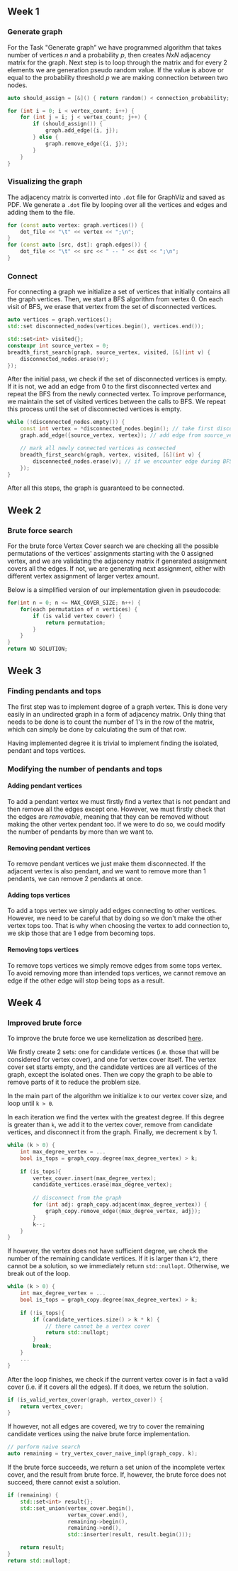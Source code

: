## Week 1

### Generate graph

For the Task "Generate graph” we have programmed algorithm
that takes number of vertices _n_ and a probability _p_,
then creates _NxN_ adjacency matrix for the graph.
Next step is to loop through the matrix and for every
2 elements we are generation pseudo random value.
If the value is above or equal to the probability threshold _p_
we are making connection between two nodes.
```c++
auto should_assign = [&]() { return random() < connection_probability; };

for (int i = 0; i < vertex_count; i++) {
    for (int j = i; j < vertex_count; j++) {
        if (should_assign()) {
            graph.add_edge({i, j});
        } else {
            graph.remove_edge({i, j});
        }
    }
}
```

### Visualizing the graph

The adjacency matrix is converted into `.dot` file for GraphViz and saved as PDF.
We generate a `.dot` file by looping over all the vertices and edges and adding them to the file.
```c++
for (const auto vertex: graph.vertices()) {
    dot_file << "\t" << vertex << ";\n";
}
for (const auto [src, dst]: graph.edges()) {
    dot_file << "\t" << src << " -- " << dst << ";\n";
}
```

### Connect

For connecting a graph we initialize a set of vertices that initially contains all the graph vertices.
Then, we start a BFS algorithm from vertex 0.
On each visit of BFS, we erase that vertex from the set of disconnected vertices.
```c++
auto vertices = graph.vertices();
std::set disconnected_nodes(vertices.begin(), vertices.end());

std::set<int> visited{};
constexpr int source_vertex = 0;
breadth_first_search(graph, source_vertex, visited, [&](int v) {
    disconnected_nodes.erase(v);
});
```

After the initial pass, we check if the set of disconnected vertices is empty.
If it is not, we add an edge from 0 to the first disconnected vertex and repeat the BFS from the newly connected vertex.
To improve performance, we maintain the set of visited vertices between the calls to BFS.
We repeat this process until the set of disconnected vertices is empty.

```c++
while (!disconnected_nodes.empty()) {
    const int vertex = *disconnected_nodes.begin(); // take first disconnected edge
    graph.add_edge({source_vertex, vertex}); // add edge from source_vertex to disconnected edge

    // mark all newly connected vertices as connected
    breadth_first_search(graph, vertex, visited, [&](int v) {
        disconnected_nodes.erase(v); // if we encounter edge during BFS, it is connected
    });
}
```

After all this steps, the graph is guaranteed to be connected.

## Week 2

### Brute force search

For the brute force Vertex Cover search we are checking all the
possible permutations of the vertices' assignments starting with the 0 assigned vertex,
and we are validating the adjacency matrix if generated assignment covers all the edges.
If not, we are generating next assignment, either with different vertex assignment
of larger vertex amount.

Below is a simplified version of our implementation given in pseudocode:

```c++
for(int n = 0; n <= MAX_COVER_SIZE; n++) {
    for(each permutation of n vertices) {
        if (is valid vertex cover) {
            return permutation;
        }
    }
}
return NO SOLUTION;
```

## Week 3

### Finding pendants and tops

The first step was to implement degree of a graph vertex.
This is done very easily in an undirected graph in a form of adjacency matrix.
Only thing that needs to be done is to count the number of 1's in the row of the matrix, which can simply be done by
calculating the sum of that row.

Having implemented degree it is trivial to implement finding the isolated, pendant and tops vertices.

### Modifying the number of pendants and tops

#### Adding pendant vertices

To add a pendant vertex we must firstly find a vertex
that is not pendant and then remove all the edges except one.
However, we must firstly check that the edges are _removable_,
meaning that they can be removed without making the other
vertex pendant too.
If we were to do so, we could modify the number of pendants by more than we want to.

#### Removing pendant vertices

To remove pendant vertices we just make them disconnected.
If the adjacent vertex is also pendant, and we want to remove more than 1 pendants,
we can remove 2 pendants at once.

#### Adding tops vertices

To add a tops vertex we simply add edges connecting to other vertices.
However, we need to be careful that by doing so we don't make the other vertex tops too.
That is why when choosing the vertex to add connection to,
we skip those that are 1 edge from becoming tops.

#### Removing tops vertices

To remove tops vertices we simply remove edges from some tops vertex.
To avoid removing more than intended tops vertices,
we cannot remove an edge if the other edge will stop being tops as a result.

## Week 4

### Improved brute force

To improve the brute force we use kernelization as
described [here](http://en.wikipedia.org/wiki/Kernelization#Example:_vertex_cover).

We firstly create 2 sets: one for candidate vertices (i.e. those that will be considered for vertex cover), and one for
vertex cover itself.
The vertex cover set starts empty, and the candidate vertices are all vertices of the graph, except the isolated ones.
Then we copy the graph to be able to remove parts of it to reduce the problem size.

In the main part of the algorithm we initialize `k` to our vertex cover size, and loop until `k > 0`.

In each iteration we find the vertex with the greatest degree.
If this degree is greater than `k`, we add it to the vertex cover, remove from candidate vertices, and disconnect it
from the graph.
Finally, we decrement `k` by 1.

```c++
while (k > 0) {
    int max_degree_vertex = ...
    bool is_tops = graph_copy.degree(max_degree_vertex) > k;
    
    if (is_tops){
        vertex_cover.insert(max_degree_vertex);
        candidate_vertices.erase(max_degree_vertex);
        
        // disconnect from the graph
        for (int adj: graph_copy.adjacent(max_degree_vertex)) {
            graph_copy.remove_edge({max_degree_vertex, adj});
        }
        k--;
    }
}
```

If however, the vertex does not have sufficient degree, we check the number of the remaining candidate vertices.
If it is larger than `k^2`, there cannot be a solution, so we immediately return `std::nullopt`.
Otherwise, we break out of the loop.

```c++
while (k > 0) {
    int max_degree_vertex = ...
    bool is_tops = graph_copy.degree(max_degree_vertex) > k;
    
    if (!is_tops){
        if (candidate_vertices.size() > k * k) {
            // there cannot be a vertex cover
            return std::nullopt;
        }
        break;
    }
    ...
}
```

After the loop finishes, we check if the current vertex cover is in fact a valid cover (i.e. if it covers all the
edges).
If it does, we return the solution.
```c++
if (is_valid_vertex_cover(graph, vertex_cover)) {
    return vertex_cover;
}
```
If however, not all edges are covered, we try to cover the remaining candidate vertices using the naive brute force
implementation.
```c++
// perform naive search
auto remaining = try_vertex_cover_naive_impl(graph_copy, k);
```
If the brute force succeeds, we return a set union of the incomplete vertex cover, and the result from brute force.
If, however, the brute force does not succeed, there cannot exist a solution. 

```c++
if (remaining) {
    std::set<int> result{};
    std::set_union(vertex_cover.begin(),
                   vertex_cover.end(),
                   remaining->begin(),
                   remaining->end(),
                   std::inserter(result, result.begin()));

    return result;
}
return std::nullopt;
```

